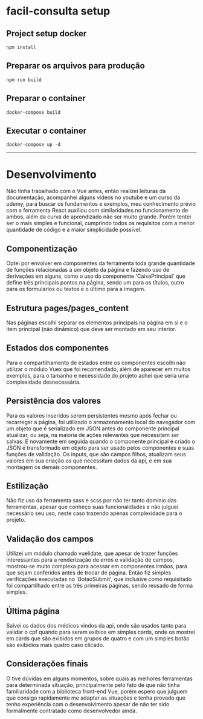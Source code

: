 # facil-consulta setup

## Project setup docker
```
npm install
```

## Preparar os arquivos para produção
```
npm run build
```

## Preparar o container
```
docker-compose build
```

## Executar o container
```
docker-compose up -d
```
---
# Desenvolvimento
Não tinha trabalhado com o Vue antes, então realizei leituras da documentação, acompanhei alguns vídeos no youtube e um curso da udemy, para buscar os fundamentos e exemplos, meu conhecimento prévio com a ferramenta React auxiliou com similaridades no funcionamento de ambos, além da curva de aprendizado não ser muito grande. Porém tentei ser o mais simples e funcional, cumprindo todos os requisitos com a menor quantidade de código e a maior simplicidade possível.

## Componentização
Optei por envolver em componentes da ferramenta toda grande quantidade de funções relacionadas a um objeto da página e fazendo uso de derivações em alguns, como o uso do componente 'CaixaPrincipal' que define três principais pontos na página, sendo um para os títulos, outro para os formularios ou textos e o último para a imagem.

## Estrutura pages/pages_content
Nas páginas escolhi separar os elementos principais na página em si e o item principal (não dinấmico) que deve ser montado em seu interior.

## Estados dos componentes
Para o compartilhamento de estados entre os componentes escolhi não utilizar o módulo Vuex que foi recomendado, além de aparecer em muitos exemplos, para o tamanho e necessidade do projeto achei que seria uma complexidade desnecessária.

## Persistência dos valores
Para os valores inseridos serem persistentes mesmo após fechar ou recarregar a página, foi utilizado o armazenamento local do navegador com um objeto que é serializado em JSON antes do componente principal atualizar, ou seja, na maioria de ações relevantes que necessitem ser salvas. E novamente em seguida quando o componente principal é criado o JSON é transformado em objeto para ser usado pelos componentes e suas funções de validação. Os inputs, que são campos filhos, atualizam seus valores em sua criação os que necessitam dados da api, e em sua montagem os demais componentes.

## Estilização
Não fiz uso da ferramenta sass e scss por não ter tanto domínio das ferramentas, apesar que conheço suas funcionalidades e não julguei necessário seu uso, neste caso trazendo apenas complexidade para o projeto.

## Validação dos campos
Utilizei um módulo chamado vuelidate, que apesar de trazer funções interessantes para a renderização de erros e validação de campos, mostrou-se muito complexa para acessar em componentes irmãos, para que sejam conferidos antes de trocar de página. Então fiz simples verificações executadas no 'BotaoSubmit', que inclusive como requisitado foi compartilhado entre as três primeiras páginas, sendo reusado de forma simples. 

## Última página
Salvei os dados dos médicos vindos da api, onde são usados tanto para validar o cpf quando para serem exibios em simples cards, onde os mostrei em cards que são exibidos em grupos de quatro e com um simples botão são exibidios mais quatro caso clicado.

## Considerações finais
O tive dúvidas em alguns momentos, sobre quais as melhores ferramentas para determinada situação, principalmente pelo fato de que não tinha familiaridade com a biblioteca front-end Vue, porém espero que julguem que consigo rapidamente me adaptar as situações e tenha provado que tenho experiência com o desenvolvimento apesar de não ter sido formalmente contratado como desenvolvedor ainda.
